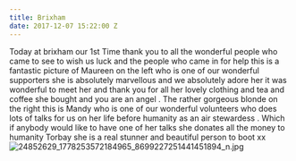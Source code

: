 ```yaml
---
title: Brixham
date: 2017-12-07 15:22:00 Z
---
```


Today at brixham our 1st Time thank you to all the wonderful people who came to see to wish us luck and the people who came in for help this is a fantastic picture of Maureen on the left who is one of our wonderful supporters she is absolutely marvellous and we absolutely adore her it was wonderful to meet her and thank you for all her lovely clothing and tea and coffee she bought and you are an angel . The rather gorgeous blonde on the right this is Mandy who is one of our wonderful volunteers who does lots of talks for us on her life before humanity as an air stewardess . Which if anybody would like to have one of her talks she donates all the money to humanity Torbay she is a real stunner and beautiful person to boot xx![24852629_1778253572184965_8699227251441451894_n.jpg](/uploads/24852629_1778253572184965_8699227251441451894_n.jpg)